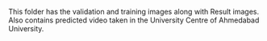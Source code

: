 This folder has the validation and training images along with Result images. Also contains predicted video taken in the University Centre of Ahmedabad University.
